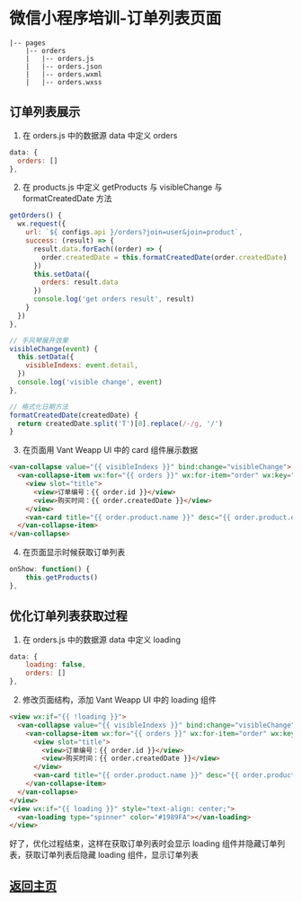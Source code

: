 # 微信小程序培训-订单列表页面

```
|-- pages
    |-- orders
    |   |-- orders.js
    |   |-- orders.json
    |   |-- orders.wxml
    |   |-- orders.wxss
```

## 订单列表展示
1. 在 orders.js 中的数据源 data 中定义 orders
```js
data: {
  orders: []
},
```
2. 在 products.js 中定义 getProducts 与 visibleChange 与 formatCreatedDate 方法
```js
getOrders() {
  wx.request({
    url: `${ configs.api }/orders?join=user&join=product`,
    success: (result) => {
      result.data.forEach((order) => {
        order.createdDate = this.formatCreatedDate(order.createdDate)
      })
      this.setData({
        orders: result.data
      })
      console.log('get orders result', result)
    }
  })
},

// 手风琴展开效果
visibleChange(event) {
  this.setData({
    visibleIndexs: event.detail,
  })
  console.log('visible change', event)
},

// 格式化日期方法
formatCreatedDate(createdDate) {
  return createdDate.split('T')[0].replace(/-/g, '/')
}
```
3. 在页面用 Vant Weapp UI 中的 card 组件展示数据
```html
<van-collapse value="{{ visibleIndexs }}" bind:change="visibleChange">
  <van-collapse-item wx:for="{{ orders }}" wx:for-item="order" wx:key="id" name="{{ order.id }}">
    <view slot="title">
      <view>订单编号：{{ order.id }}</view>
      <view>购买时间：{{ order.createdDate }}</view>
    </view>
    <van-card title="{{ order.product.name }}" desc="{{ order.product.description }}" thumb="{{ order.product.thumb }}" price="{{ order.product.price }}"></van-card>
  </van-collapse-item>
</van-collapse>
```
4. 在页面显示时候获取订单列表
```js
onShow: function() {
    this.getProducts()
},
```

## 优化订单列表获取过程
1. 在 orders.js 中的数据源 data 中定义 loading
```js
data: {
    loading: false,
    orders: []
},
```
2. 修改页面结构，添加 Vant Weapp UI 中的 loading 组件
```html
<view wx:if="{{ !loading }}">
  <van-collapse value="{{ visibleIndexs }}" bind:change="visibleChange">
    <van-collapse-item wx:for="{{ orders }}" wx:for-item="order" wx:key="id" name="{{ order.id }}">
      <view slot="title">
        <view>订单编号：{{ order.id }}</view>
        <view>购买时间：{{ order.createdDate }}</view>
      </view>
      <van-card title="{{ order.product.name }}" desc="{{ order.product.description }}" thumb="{{ order.product.thumb }}" price="{{ order.product.price }}"></van-card>
    </van-collapse-item>
  </van-collapse>
</view>
<view wx:if="{{ loading }}" style="text-align: center;">
  <van-loading type="spinner" color="#1989FA"></van-loading>
</view>
```
好了，优化过程结束，这样在获取订单列表时会显示 loading 组件并隐藏订单列表，获取订单列表后隐藏 loading 组件，显示订单列表

## [返回主页](../README.md "返回主页")